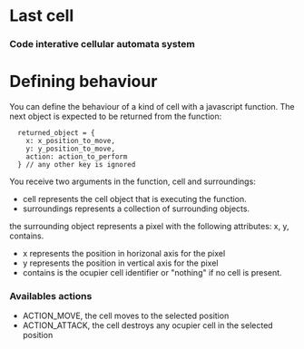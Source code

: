# Last cell
### Code interative cellular automata system

# Defining behaviour
You can define the behaviour of a kind of cell with a javascript function.
The next object is expected to be returned from the function:
```
  returned_object = {
    x: x_position_to_move,
    y: y_position_to_move,
    action: action_to_perform
  } // any other key is ignored
```
You receive two arguments in the function, cell and surroundings:
* cell represents the cell object that is executing the function.
* surroundings represents a collection of surrounding objects.

the surrounding object represents a pixel with the following attributes: x,
y, contains.
* x represents the position in horizonal axis for the pixel
* y represents the position in vertical axis for the pixel
* contains is the ocupier cell identifier or "nothing"
if no cell is present.

### Availables actions

* ACTION_MOVE, the cell moves to the selected position
* ACTION_ATTACK, the cell destroys any ocupier cell in
  the selected position

